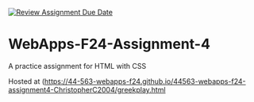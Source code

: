 [![Review Assignment Due Date](https://classroom.github.com/assets/deadline-readme-button-22041afd0340ce965d47ae6ef1cefeee28c7c493a6346c4f15d667ab976d596c.svg)](https://classroom.github.com/a/YNXypkor)
# WebApps-F24-Assignment-4
A practice assignment for HTML with CSS

Hosted at (https://44-563-webapps-f24.github.io/44563-webapps-f24-assignment4-ChristopherC2004/greekplay.html
